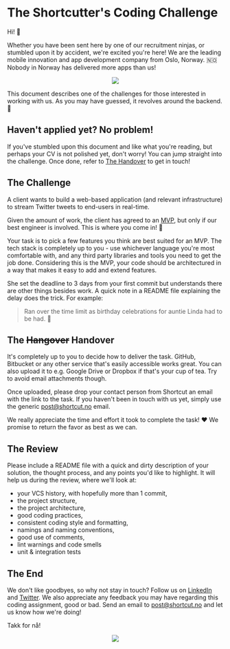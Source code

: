 # The Shortcutter's Coding Challenge

Hi! :wave:

Whether you have been sent here by one of our recruitment ninjas, or stumbled upon it by accident, we're excited you're here! We are the leading mobile innovation and app development company from Oslo, Norway. :norway: Nobody in Norway has delivered more apps than us!

<p align="center">
  <a href="https://www.shortcut.no/why"><img src="https://i.imgur.com/U3obmEd.png"/></a>
</p>

This document describes one of the challenges for those interested in working with us. As you may have guessed, it revolves around the backend. :tada:

## Haven't applied yet? No problem!

If you've stumbled upon this document and like what you're reading, but perhaps your CV is not polished yet, don't worry! You can jump straight into the challenge. Once done, refer to [The Handover](#the-hangover-handover) to get in touch!

## The Challenge

A client wants to build a web-based application (and relevant infrastructure) to stream Twitter tweets to end-users in real-time.

Given the amount of work, the client has agreed to an [MVP](https://en.wikipedia.org/wiki/Minimum_viable_product), but only if our best engineer is involved. This is where you come in! :tada:

Your task is to pick a few features you think are best suited for an MVP. The tech stack is completely up to you - use whichever language you're most comfortable with, and any third party libraries and tools you need to get the job done. Considering this is the MVP, your code should be architectured in a way that makes it easy to add and extend features.

She set the deadline to 3 days from your first commit but understands there are other things besides work. A quick note in a README file explaining the delay does the trick. For example:

> Ran over the time limit as birthday celebrations for auntie Linda had to be had. :beer:

## The <strike>Hangover</strike> Handover

It's completely up to you to decide how to deliver the task. GitHub, Bitbucket or any other service that's easily accessible works great. You can also upload it to e.g. Google Drive or Dropbox if that's your cup of tea. Try to avoid email attachments though.

Once uploaded, please drop your contact person from Shortcut an email with the link to the task. If you haven't been in touch with us yet, simply use the generic [post@shortcut.no](mailto:post@shortcut.no) email.

We really appreciate the time and effort it took to complete the task! :heart: We promise to return the favor as best as we can.

## The Review

Please include a README file with a quick and dirty description of your solution, the thought process, and any points you'd like to highlight. It will help us during the review, where we'll look at:

- your VCS history, with hopefully more than 1 commit,
- the project structure,
- the project architecture,
- good coding practices,
- consistent coding style and formatting,
- namings and naming conventions,
- good use of comments,
- lint warnings and code smells
- unit & integration tests

## The End

We don't like goodbyes, so why not stay in touch? Follow us on [LinkedIn](https://no.linkedin.com/company/shortcut-as) and [Twitter](https://twitter.com/shortcut_no). We also appreciate any feedback you may have regarding this coding assignment, good or bad. Send an email to [post@shortcut.no](mailto:post@shortcut.no) and let us know how we're doing!

Takk for nå!

<p align="center">
  <a href="https://youtu.be/dQw4w9WgXcQ"><img src="http://briff.me/wp-content/uploads/2015/01/Animals-Waving-Goodbye-1-Polar-Bear.jpg"/></a>
</p>
